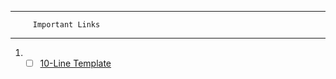 ***
         Important Links
***

1. - [ ] [10-Line Template](https://leetcode.com/problems/minimum-window-substring/discuss/26808/Here-is-a-10-line-template-that-can-solve-most-'substring'-problems)